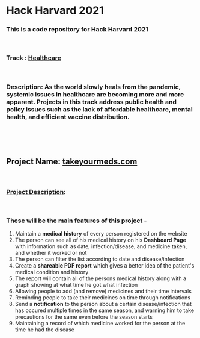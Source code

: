# Hack Harvard 2021
### This is a code repository for Hack Harvard 2021
<br>

### Track : <ins>Healthcare</ins>
<br>

### Description: As the world slowly heals from the pandemic, systemic issues in healthcare are becoming more and more apparent. Projects in this track address public health and policy issues such as the lack of affordable healthcare, mental health, and efficient vaccine distribution.
<br>
<br>
<br>

## Project Name: [takeyourmeds.com](https://www.takeyourmeds.com)
<br>

### <ins>Project Description</ins>: 
<br>

### These will be the main features of this project - 
1. Maintain a **medical history** of every person registered on the website
2. The person can see all of his medical history on his **Dashboard Page** with information such as date, infection/disease, and medicine taken, and whether it worked or not
3. The person can filter the list according to date and disease/infection
4. Create a **shareable PDF report** which gives a better idea of the patient's medical condition and history
5. The report will contain all of the persons medical history along with a graph showing at what time he got what infection
6. Allowing people to add (and remove) medicines and their time intervals
7. Reminding people to take their medicines on time through notifications
8. Send a **notification** to the person about a certain disease/infection that has occured multiple times in the same season, and warning him to take precautions for the same even before the season starts
9. Maintaining a record of which medicine worked for the person at the time he had the disease
